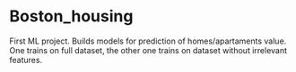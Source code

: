 # Boston_housing

First ML project.
Builds models for prediction of homes/apartaments value.
One trains on full dataset, the other one trains on dataset without irrelevant features.
